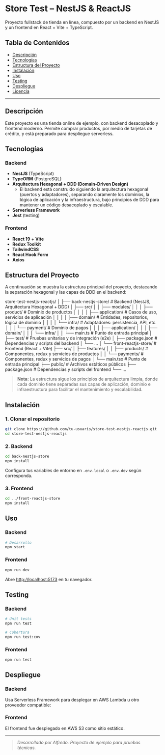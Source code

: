 # Store Test – NestJS & ReactJS

Proyecto fullstack de tienda en línea, compuesto por un backend en NestJS y un frontend en React + Vite + TypeScript.

## Tabla de Contenidos

- [Descripción](#descripción)
- [Tecnologías](#tecnologías)
- [Estructura del Proyecto](#estructura-del-proyecto)
- [Instalación](#instalación)
- [Uso](#uso)
- [Testing](#testing)
- [Despliegue](#despliegue)
- [Licencia](#licencia)

---

## Descripción

Este proyecto es una tienda online de ejemplo, con backend desacoplado y frontend moderno. Permite comprar productos, por medio de tarjetas de crédito, y está preparado para despliegue serverless.

## Tecnologías

### Backend

- **NestJS** (TypeScript)
- **TypeORM** (PostgreSQL)
- **Arquitectura Hexagonal + DDD (Domain-Driven Design)**
  - El backend está construido siguiendo la arquitectura hexagonal (puertos y adaptadores), separando claramente los dominios, la lógica de aplicación y la infraestructura, bajo principios de DDD para mantener un código desacoplado y escalable.
- **Serverless Framework**
- **Jest** (testing)

### Frontend

- **React 19** + **Vite**
- **Redux Toolkit**
- **TailwindCSS**
- **React Hook Form**
- **Axios**

## Estructura del Proyecto

A continuación se muestra la estructura principal del proyecto, destacando la separación hexagonal y las capas de DDD en el backend:

store-test-nestjs-reactjs/
│
├── back-nestjs-store/                  # Backend (NestJS, Arquitectura Hexagonal + DDD)
│   ├── src/
│   │   ├── modules/
│   │   │   ├── product/                # Dominio de productos
│   │   │   │   ├── application/        # Casos de uso, servicios de aplicación
│   │   │   │   ├── domain/             # Entidades, repositorios, lógica de dominio
│   │   │   │   └── infra/              # Adaptadores: persistencia, API, etc.
│   │   │   └── payment/                # Dominio de pagos
│   │   │       ├── application/
│   │   │       ├── domain/
│   │   │       └── infra/
│   │   └── main.ts                     # Punto de entrada principal
│   ├── test/                           # Pruebas unitarias y de integración (e2e)
│   ├── package.json                    # Dependencias y scripts del backend
│   └── ...
│
└── front-reactjs-store/               # Frontend (React + Vite)
    ├── src/
    │   ├── features/
    │   │   ├── products/               # Componentes, redux y servicios de productos
    │   │   └── payments/               # Componentes, redux y servicios de pagos
    │   └── main.tsx                    # Punto de entrada principal
    ├── public/                         # Archivos estáticos públicos
    ├── package.json                    # Dependencias y scripts del frontend
    └── ...


> **Nota:** La estructura sigue los principios de arquitectura limpia, donde cada dominio tiene separadas sus capas de aplicación, dominio e infraestructura para facilitar el mantenimiento y escalabilidad.

## Instalación

### 1. Clonar el repositorio

```bash
git clone https://github.com/tu-usuario/store-test-nestjs-reactjs.git
cd store-test-nestjs-reactjs
```

### 2. Backend

```bash
cd back-nestjs-store
npm install
```
Configura tus variables de entorno en `.env.local` o `.env.dev` según corresponda.

### 3. Frontend

```bash
cd ../front-reactjs-store
npm install
```

## Uso

### Backend

```bash
# Desarrollo
npm start

```

### Frontend

```bash
npm run dev
```

Abre [http://localhost:5173](http://localhost:5173) en tu navegador.

## Testing

### Backend

```bash
# Unit tests
npm run test

# Cobertura
npm run test:cov
```

### Frontend

```bash
npm run test
```

## Despliegue

### Backend

Usa Serverless Framework para desplegar en AWS Lambda u otro proveedor compatible:

### Frontend

El frontend fue desplegado en AWS S3 como sitio estático.

---

> _Desarrollado por Alfredo. Proyecto de ejemplo para pruebas técnicas._

